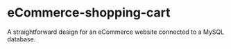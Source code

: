 # eCommerce-shopping-cart
A straightforward design for an eCommerce website connected to a MySQL database.
